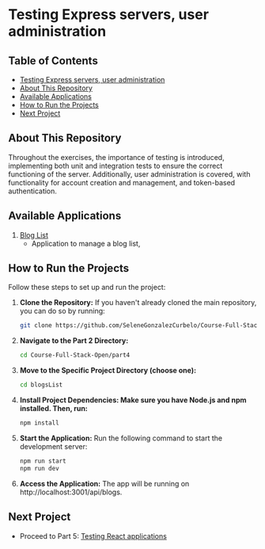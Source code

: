 # Testing Express servers, user administration

## Table of Contents

- [Testing Express servers, user administration](#testing-express-servers-user-administration)
- [About This Repository](#about-this-repository)
- [Available Applications](#available-applications)
- [How to Run the Projects](#how-to-run-the-projects)
- [Next Project](#next-project)

## About This Repository

Throughout the exercises, the importance of testing is introduced, implementing both unit and integration tests to ensure the correct functioning of the server. Additionally, user administration is covered, with functionality for account creation and management, and token-based authentication.

## Available Applications

1. [Blog List](./blogsList)  
   - Application to manage a blog list,

## How to Run the Projects

Follow these steps to set up and run the project:

1. **Clone the Repository:**
   If you haven't already cloned the main repository, you can do so by running:
   ```bash
   git clone https://github.com/SeleneGonzalezCurbelo/Course-Full-Stack-Open.git
2. **Navigate to the Part 2 Directory:**
   ```bash
   cd Course-Full-Stack-Open/part4
3. **Move to the Specific Project Directory (choose one):**
    ```bash
   cd blogsList
4. **Install Project Dependencies: Make sure you have Node.js and npm installed. Then, run:**
    ```bash
    npm install
5. **Start the Application:** Run the following command to start the development server:
    ```bash
    npm run start
    npm run dev
7. **Access the Application:** The app will be running on http://localhost:3001/api/blogs.

## Next Project 

 - Proceed to Part 5: [Testing React applications](../part5/)
